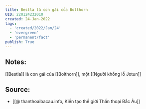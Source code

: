 ```yaml
---
title: Bestla là con gái của Bolthorn
UID: 220124232010
created: 24-Jan-2022
tags:
  - 'created/2022/Jan/24'
  - 'evergreen'
  - 'permanent/fact'
publish: True
---
```

## Notes:
[[Bestla]] là con gái của [[Bolthorn]], một [[Người khổng lồ Jotun]]

## Source:
- [[@ thanthoaibacau.info, Kiến tạo thế giới  Thần thoại Bắc Âu]]



